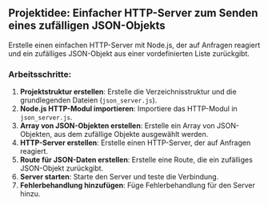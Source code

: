 ## Projektidee: Einfacher HTTP-Server zum Senden eines zufälligen JSON-Objekts

Erstelle einen einfachen HTTP-Server mit Node.js, der auf Anfragen reagiert und ein zufälliges JSON-Objekt aus einer vordefinierten Liste zurückgibt.

### Arbeitsschritte:

1. **Projektstruktur erstellen**: Erstelle die Verzeichnisstruktur und die grundlegenden Dateien (`json_server.js`).
2. **Node.js HTTP-Modul importieren**: Importiere das HTTP-Modul in `json_server.js`.
3. **Array von JSON-Objekten erstellen**: Erstelle ein Array von JSON-Objekten, aus dem zufällige Objekte ausgewählt werden.
4. **HTTP-Server erstellen**: Erstelle einen HTTP-Server, der auf Anfragen reagiert.
5. **Route für JSON-Daten erstellen**: Erstelle eine Route, die ein zufälliges JSON-Objekt zurückgibt.
6. **Server starten**: Starte den Server und teste die Verbindung.
7. **Fehlerbehandlung hinzufügen**: Füge Fehlerbehandlung für den Server hinzu.
